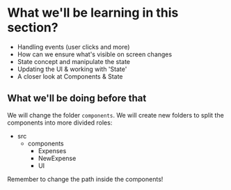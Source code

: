 # What we'll be learning in this section?

* Handling events (user clicks and more)
* How can we ensure what's visible on screen changes
* State concept and manipulate the state
* Updating the UI & working with 'State'
* A closer look at Components & State

## What we'll be doing before that

We will change the folder `components`. We will create new folders to split the components into more divided roles:
  
* src
  * components
    * Expenses
    * NewExpense
    * UI

Remember to change the path inside the components!
